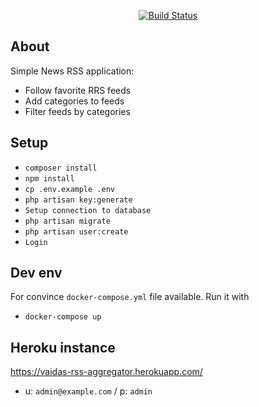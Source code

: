 <p align="center">
<a href="https://travis-ci.org/vaidas-lungis/rss-aggregator"><img src="https://travis-ci.org/vaidas-lungis/rss-aggregator.svg?branch=master" alt="Build Status"></a>
</p>

## About

Simple News RSS application:
- Follow favorite RRS feeds
- Add categories to feeds
- Filter feeds by categories


## Setup
- `composer install`
- `npm install`
- `cp .env.example .env`
- `php artisan key:generate`
- `Setup connection to database`
- `php artisan migrate`
- `php artisan user:create`
- `Login`

## Dev env
For convince `docker-compose.yml` file available. 
Run it with 
- `docker-compose up`

## Heroku instance 
https://vaidas-rss-aggregator.herokuapp.com/
- u: `admin@example.com` / p: `admin`
